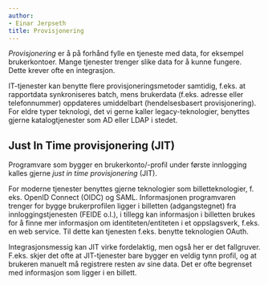 ```yaml
---
author:
- Einar Jerpseth
title: Provisjonering
---
```


*Provisjonering* er å på forhånd fylle en tjeneste med data, for eksempel
brukerkontoer. Mange tjenester trenger slike data for å kunne fungere. Dette
krever ofte en integrasjon.

IT-tjenester kan benytte flere provisjoneringsmetoder samtidig, f.eks. at
rapportdata synkroniseres batch, mens brukerdata (f.eks. adresse eller
telefonnummer) oppdateres umiddelbart (hendelsesbasert provisjonering). For
eldre typer teknologi, det vi gerne kaller legacy-teknologier, benyttes gjerne
katalogtjenester som AD eller LDAP i stedet.


## Just In Time provisjonering (JIT)

Programvare som bygger en brukerkonto/-profil under første innlogging kalles
gjerne *just in time provisjonering* (JIT).

For moderne tjenester benyttes gjerne teknologier som billetteknologier, f.
eks. OpenID Connect (OIDC) og SAML. Informasjonen programvaren trenger for
bygge brukerprofilen ligger i billetten (adgangstegnet) fra
innloggingstjenesten (FEIDE o.l.), i tillegg kan informasjon i billetten brukes
for å finne mer informasjon om identiteten/entiteten i et oppslagsverk, f.eks.
en web service. Til dette kan tjenesten f.eks. benytte teknologien OAuth.

Integrasjonsmessig kan JIT virke fordelaktig, men også her er det fallgruver.
F.eks. skjer det ofte at JIT-tjenester bare bygger en veldig tynn profil, og at
brukeren manuelt må registrere resten av sine data. Det er ofte begrenset med
informasjon som ligger i en billett.
